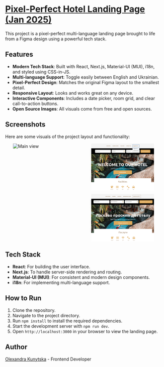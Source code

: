# <a href="https://" target="_blank"> Pixel-Perfect Hotel Landing Page (Jan 2025)</a>

This project is a pixel-perfect multi-language landing page brought to life from a Figma design using a powerful tech stack.

## Features

- **Modern Tech Stack**: Built with React, Next.js, Material-UI (MUI), i18n, and styled using CSS-in-JS.
- **Multi-language Support**: Toggle easily between English and Ukrainian.
- **Pixel-Perfect Design**: Matches the original Figma layout to the smallest detail.
- **Responsive Layout**: Looks and works great on any device.
- **Interactive Components**: Includes a date picker, room grid, and clear call-to-action buttons.
- **Open Source Images**: All visuals come from free and open sources.

## Screenshots

Here are some visuals of the project layout and functionality:

<div style="display: flex; width: 100%; justify-content: center; align-items: flex-start;">
  <div style="flex: 1; display: flex; justify-content: center;">
    <img src="./public/screenshots/hotel_full.png" alt="Main view" style="width: 80%; height: auto;" />
  </div>

  <div style="flex: 1; display: flex; flex-direction: column; justify-content: center; align-items: center;">
    <img src="./public/screenshots/hotel_lang.png" alt="Lang switcher" style="width: 80%; height: auto; margin-bottom: 10px;" />
    <img src="./public/screenshots/hotel_uk.png" alt="Ukrainian view" style="width: 80%; height: auto;" />
  </div>
</div>



## Tech Stack

- **React**: For building the user interface.
- **Next.js**: To handle server-side rendering and routing.
- **Material-UI (MUI)**: For consistent and modern design components.
- **i18n**: For implementing multi-language support.

## How to Run

1. Clone the repository.
2. Navigate to the project directory.
3. Run `npm install` to install the required dependencies.
4. Start the development server with `npm run dev`.
5. Open `http://localhost:3000` in your browser to view the landing page.

## Author

[Olexandra Kunytska](https://github.com/olexandracodes) - Frontend Developer
